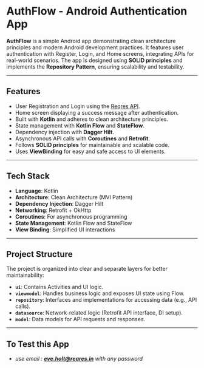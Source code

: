 # **AuthFlow - Android Authentication App**

**AuthFlow** is a simple Android app demonstrating clean architecture principles and modern Android development practices.
It features user authentication with Register, Login, and Home screens, integrating APIs for real-world scenarios.
The app is designed using **SOLID principles** and implements the **Repository Pattern**, ensuring scalability and testability.

---

## **Features**
- User Registration and Login using the [Reqres API](https://reqres.in/).
- Home screen displaying a success message after authentication.
- Built with **Kotlin** and adheres to clean architecture principles.
- State management with **Kotlin Flow** and **StateFlow**.
- Dependency injection with **Dagger Hilt**.
- Asynchronous API calls with **Coroutines** and **Retrofit**.
- Follows **SOLID principles** for maintainable and scalable code.
- Uses **ViewBinding** for easy and safe access to UI elements.

---

## **Tech Stack**
- **Language**: Kotlin
- **Architecture**: Clean Architecture (MVI Pattern)
- **Dependency Injection**: Dagger Hilt
- **Networking**: Retrofit + OkHttp
- **Coroutines**: For asynchronous programming
- **State Management**: Kotlin Flow and StateFlow
- **View Binding**: Simplified UI interactions

---

## **Project Structure**
The project is organized into clear and separate layers for better maintainability:

- **`ui`**: Contains Activities and UI logic.
- **`viewmodel`**: Handles business logic and exposes UI state using Flow.
- **`repository`**: Interfaces and implementations for accessing data (e.g., API calls).
- **`datasource`**: Network-related logic (Retrofit API interface, DI setup).
- **`model`**: Data models for API requests and responses.
---
## **To Test this App**
- **use email :* **eve.holt@reqres.in** with any password*

